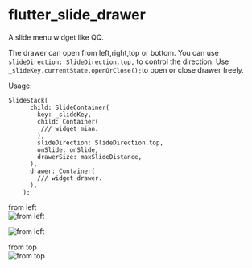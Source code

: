# flutter_slide_drawer

A slide menu widget like QQ.

The drawer can open from left,right,top or bottom. You can use ```slideDirection: SlideDirection.top,``` to control the direction. Use ```_slideKey.currentState.openOrClose();```to open or close drawer freely.

Usage:
```
SlideStack(
      child: SlideContainer(
        key: _slideKey,
        child: Container(
         /// widget mian.
        ),
        slideDirection: SlideDirection.top,
        onSlide: onSlide,
        drawerSize: maxSlideDistance,
      ),
      drawer: Container(
        /// widget drawer.
      ),
    );
```
from left  
![from left](https://github.com/yumi0629/SlideDrawer/blob/master/slide01.gif)

![from left](https://github.com/yumi0629/SlideDrawer/blob/master/slide02.gif)

from top  
![from top](https://github.com/yumi0629/SlideDrawer/blob/master/slide03.gif)

